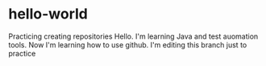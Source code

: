 # hello-world
Practicing creating repositories
Hello. I'm learning Java and test auomation tools. Now I'm learning how to use github.
I'm editing this branch just to practice 
